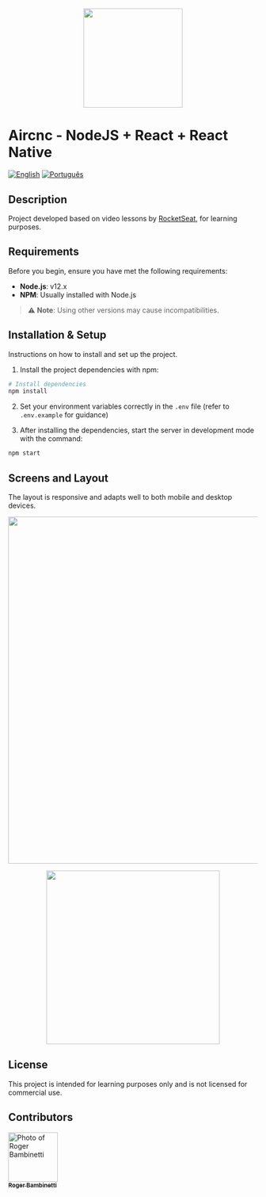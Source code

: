 <h1 align="center">
<img
		width="200"
		src="https://github.com/RogerBambinetti/aircnc-nodejs-react-react-native/blob/master/preview/logo.png">
</h1>

# Aircnc - NodeJS + React + React Native

[![English](https://img.shields.io/badge/lang-english-blue.svg)](README.md)
[![Português](https://img.shields.io/badge/lang-portuguese-green.svg)](README.pt-br.md)

## Description

Project developed based on video lessons by [RocketSeat](https://github.com/Rocketseat), for learning purposes.

## Requirements

Before you begin, ensure you have met the following requirements:

- **Node.js**: v12.x
- **NPM**: Usually installed with Node.js

> ⚠️ **Note**: Using other versions may cause incompatibilities.

## Installation & Setup

Instructions on how to install and set up the project.

1. Install the project dependencies with npm:

```bash
# Install dependencies
npm install
```

2. Set your environment variables correctly in the `.env` file (refer to `.env.example` for guidance)


3. After installing the dependencies, start the server in development mode with the command:

```bash
npm start
```

## Screens and Layout

The layout is responsive and adapts well to both mobile and desktop devices.

<p align="center">
  <img src="https://github.com/RogerBambinetti/aircnc-nodejs-react-react-native/blob/master/preview/Screenshot0.png" width="700">
</p>
<p align="center">
  <img width="350" src="https://github.com/RogerBambinetti/aircnc-nodejs-react-react-native/blob/master/preview/Screenshot1.png">
</p>

## License

This project is intended for learning purposes only and is not licensed for commercial use.

## Contributors

<table align="center">
  <tr>
      <a href="https://github.com/RogerBambinetti">
        <img src="https://avatars0.githubusercontent.com/u/50684839?s=460&v=4" width="100px" alt="Photo of Roger Bambinetti"/>
        <br />
        <sub><b>Roger Bambinetti</b></sub>
      </a>
  </tr>
</table>
